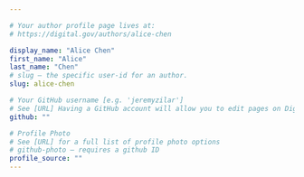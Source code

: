 ```yaml
---

# Your author profile page lives at:
# https://digital.gov/authors/alice-chen

display_name: "Alice Chen"
first_name: "Alice"
last_name: "Chen"
# slug — the specific user-id for an author.
slug: alice-chen

# Your GitHub username [e.g. 'jeremyzilar']
# See [URL] Having a GitHub account will allow you to edit pages on DigitalGov. The image used in your GitHub account can also be used to populate your digital.gov profile photo.
github: ""

# Profile Photo
# See [URL] for a full list of profile photo options
# github-photo — requires a github ID
profile_source: ""
---
```

